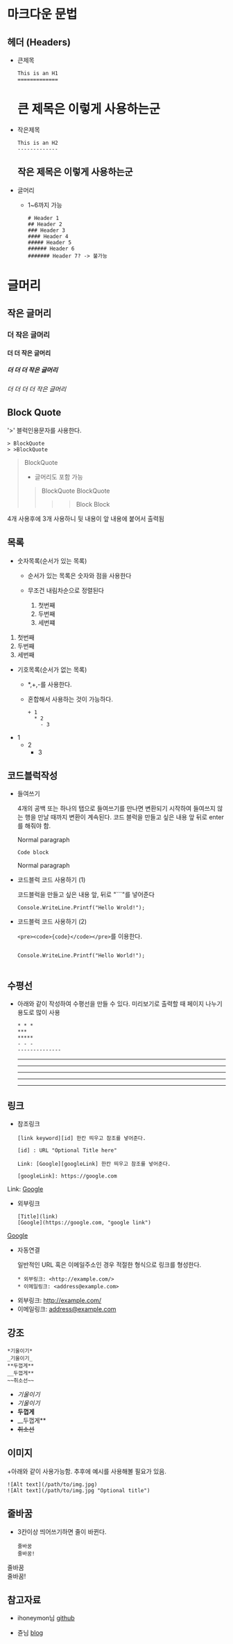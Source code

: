 마크다운 문법
=============

헤더 (Headers)
-------------
+ 큰제목

      This is an H1
      =============
      
    큰 제목은 이렇게 사용하는군
    ==========================

+ 작은제목

      This is an H2
      -------------
      
    작은 제목은 이렇게 사용하는군
    ---------

+ 글머리
  + 1~6까지 가능

        # Header 1
        ## Header 2
        ### Header 3
        #### Header 4
        ##### Header 5
        ###### Header 6
        ####### Header 7? -> 불가능

# 글머리
## 작은 글머리
### 더 작은 글머리
#### 더 더 작은 글머리
##### 더 더 더 작은 글머리
###### 더 더 더 더 작은 글머리
      
Block Quote
------
'>' 블럭인용문자를 사용한다.

    > BlockQuote
    > >BlockQuote
  
> BlockQuote
> + 글머리도 포함 가능
> >BlockQuote
> BlockQuote
>>>> Block
>>>Block

4개 사용후에 3개 사용하니 뒷 내용이 앞 내용에 붙어서 출력됨

목록
-----
+ 숫자목록(순서가 있는 목록)
  + 순서가 있는 목록은 숫자와 점을 사용한다
  + 무조건 내림차순으로 정렬된다
  
    1. 첫번째
    2. 두번째
    3. 세번쨰
    
1. 첫번째
2. 두번째
3. 세번째

+ 기호목록(순서가 없는 목록)
  + *,+,-를 사용한다.
  + 혼합해서 사용하는 것이 가능하다.
  
        + 1
          * 2
            - 3

+ 1
  * 2
    - 3
 
코드블럭작성
------

+ 들여쓰기

  4개의 공백 또는 하나의 탭으로 들여쓰기를 만나면 변환되기 시작하여 들여쓰지 않는 행을 만날 때까지 변환이 계속된다.
  코드 블럭을 만들고 싶은 내용 앞 뒤로 enter를 해줘야 함.
  
   Normal paragraph
   
      Code block
    
   Normal paragraph
   
+ 코드블럭 코드 사용하기 (1)

  코드블럭을 만들고 싶은 내용 앞, 뒤로 "```"를 넣어준다
  
  ```
  Console.WriteLine.Printf("Hello Wrold!");
  ```
  
+ 코드블럭 코드 사용하기 (2)

  ```<pre><code>{code}</code></pre>```를 이용한다.
  
  <pre>
  <code>
  Console.WriteLine.Printf("Hello World!");
  </code>
  </pre>
  
수평선
------

  + 아래와 같이 작성하여 수평선을 만들 수 있다. 미리보기로 출력할 때 페이지 나누기 용도로 많이 사용
  
        * * *
        ***
        *****
        - - -
        --------------
    
    * * *
    ***
    *****
    - - -
    --------------
    
링크
------
  + 참조링크
  
        [link keyword][id] 한칸 띄우고 참조를 넣어준다.

        [id] : URL "Optional Title here"
        
        Link: [Google][googleLink] 한칸 띄우고 참조를 넣어준다.

        [googleLink]: https://google.com
      
      
Link: [Google][googleLink]

[googleLink]: https://google.com "Go Google"

  + 외부링크
  
        [Title](link)
        [Google](https://google.com, "google link")

[Google](https://google.com, "google link")

  + 자동연결
      
      일반적인 URL 혹은 이메일주소인 경우 적절한 형식으로 링크를 형성한다.

        * 외부링크: <http://example.com/>
        * 이메일링크: <address@example.com>
      
* 외부링크: <http://example.com/>
* 이메일링크: <address@example.com>

강조
----

    *기울이기*
    _기울이기_
    **두껍게**
    __두껍게**
    ~~취소선~~

+ *기울이기*
+ _기울이기_
+ **두껍게**
+ __두껍게**
+ ~~취소선~~

이미지
----
  +아래와 같이 사용가능함. 추후에 예시를 사용해볼 필요가 있음.

    ![Alt text](/path/to/img.jpg)
    ![Alt text](/path/to/img.jpg "Optional title")
    
줄바꿈
----

  + 3칸이상 띄어쓰기하면 줄이 바뀐다.
  
        줄바꿈   
        줄바꿈!
      
줄바꿈   
줄바꿈!



참고자료
----
+ ihoneymon님 [github](https://gist.github.com/ihoneymon/652be052a0727ad59601#this-is-a-h1)


+ 쥰님 [blog](https://blog.naver.com/jooeun0502/221956294941)

